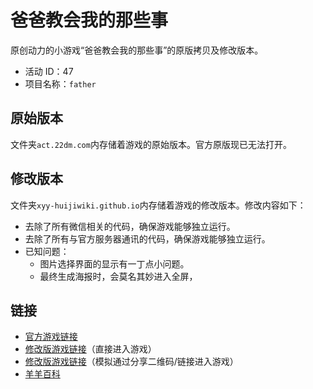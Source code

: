 # 爸爸教会我的那些事

原创动力的小游戏“爸爸教会我的那些事”的原版拷贝及修改版本。

- 活动 ID：47
- 项目名称：`father`

## 原始版本

文件夹`act.22dm.com`内存储着游戏的原始版本。官方原版现已无法打开。

## 修改版本

文件夹`xyy-huijiwiki.github.io`内存储着游戏的修改版本。修改内容如下：

- 去除了所有微信相关的代码，确保游戏能够独立运行。
- 去除了所有与官方服务器通讯的代码，确保游戏能够独立运行。
- 已知问题：
  - 图片选择界面的显示有一丁点小问题。
  - 最终生成海报时，会莫名其妙进入全屏，

## 链接

- [官方游戏链接](http://act.22dm.com/act/h5/father)
- [修改版游戏链接](https://xyy-huijiwiki.github.io/22dm-act/xyy-huijiwiki.github.io/act/h5/father/index.html)（直接进入游戏）
- [修改版游戏链接](https://xyy-huijiwiki.github.io/22dm-act/xyy-huijiwiki.github.io/act/h5/father/index.html?c=1)（模拟通过分享二维码/链接进入游戏）
- [羊羊百科](https://xyy.huijiwiki.com/wiki/爸爸教会我的那些事)
